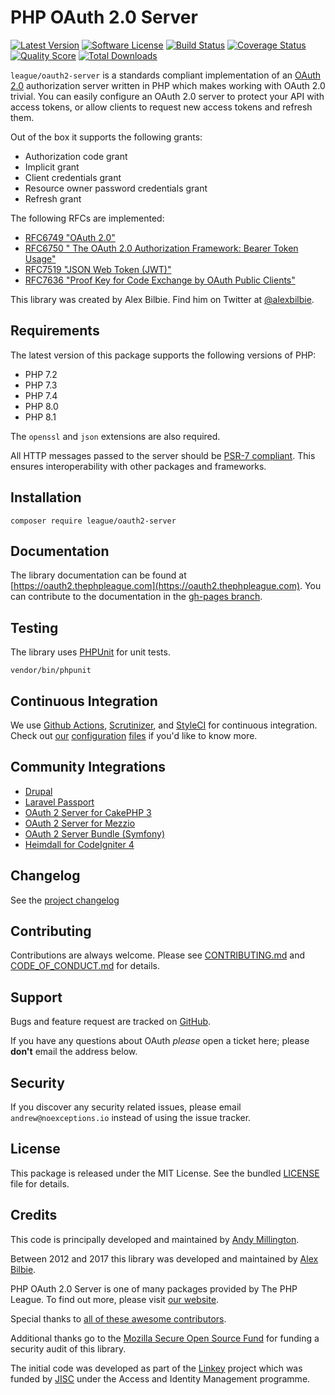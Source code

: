 # PHP OAuth 2.0 Server

[![Latest Version](http://img.shields.io/packagist/v/league/oauth2-server.svg?style=flat-square)](https://github.com/thephpleague/oauth2-server/releases)
[![Software License](https://img.shields.io/badge/license-MIT-brightgreen.svg?style=flat-square)](LICENSE.md)
[![Build Status](https://github.com/thephpleague/oauth2-server/workflows/tests/badge.svg)](https://github.com/thephpleague/oauth2-server/actions)
[![Coverage Status](https://img.shields.io/scrutinizer/coverage/g/thephpleague/oauth2-server.svg?style=flat-square)](https://scrutinizer-ci.com/g/thephpleague/oauth2-server/code-structure)
[![Quality Score](https://img.shields.io/scrutinizer/g/thephpleague/oauth2-server.svg?style=flat-square)](https://scrutinizer-ci.com/g/thephpleague/oauth2-server)
[![Total Downloads](https://img.shields.io/packagist/dt/league/oauth2-server.svg?style=flat-square)](https://packagist.org/packages/league/oauth2-server)

`league/oauth2-server` is a standards compliant implementation of an [OAuth 2.0](https://tools.ietf.org/html/rfc6749) authorization server written in PHP which makes working with OAuth 2.0 trivial. You can easily configure an OAuth 2.0 server to protect your API with access tokens, or allow clients to request new access tokens and refresh them.

Out of the box it supports the following grants:

* Authorization code grant
* Implicit grant
* Client credentials grant
* Resource owner password credentials grant
* Refresh grant

The following RFCs are implemented:

* [RFC6749 "OAuth 2.0"](https://tools.ietf.org/html/rfc6749)
* [RFC6750 " The OAuth 2.0 Authorization Framework: Bearer Token Usage"](https://tools.ietf.org/html/rfc6750)
* [RFC7519 "JSON Web Token (JWT)"](https://tools.ietf.org/html/rfc7519)
* [RFC7636 "Proof Key for Code Exchange by OAuth Public Clients"](https://tools.ietf.org/html/rfc7636)

This library was created by Alex Bilbie. Find him on Twitter at [@alexbilbie](https://twitter.com/alexbilbie).

## Requirements

The latest version of this package supports the following versions of PHP:

* PHP 7.2
* PHP 7.3
* PHP 7.4
* PHP 8.0
* PHP 8.1

The `openssl` and `json` extensions are also required.

All HTTP messages passed to the server should be [PSR-7 compliant](https://www.php-fig.org/psr/psr-7/). This ensures interoperability with other packages and frameworks.

## Installation

```
composer require league/oauth2-server
```

## Documentation

The library documentation can be found at [https://oauth2.thephpleague.com](https://oauth2.thephpleague.com).
You can contribute to the documentation in the [gh-pages branch](https://github.com/thephpleague/oauth2-server/tree/gh-pages/).

## Testing

The library uses [PHPUnit](https://phpunit.de/) for unit tests.

```
vendor/bin/phpunit
```

## Continuous Integration

We use [Github Actions](https://github.com/features/actions), [Scrutinizer](https://scrutinizer-ci.com/), and [StyleCI](https://styleci.io/) for continuous integration. Check out [our](https://github.com/thephpleague/oauth2-server/blob/master/.github/workflows/tests.yml) [configuration](https://github.com/thephpleague/oauth2-server/blob/master/.scrutinizer.yml) [files](https://github.com/thephpleague/oauth2-server/blob/master/.styleci.yml) if you'd like to know more.

## Community Integrations

* [Drupal](https://www.drupal.org/project/simple_oauth)
* [Laravel Passport](https://github.com/laravel/passport)
* [OAuth 2 Server for CakePHP 3](https://github.com/uafrica/oauth-server)
* [OAuth 2 Server for Mezzio](https://github.com/mezzio/mezzio-authentication-oauth2)
* [OAuth 2 Server Bundle (Symfony)](https://github.com/thephpleague/oauth2-server-bundle)
* [Heimdall for CodeIgniter 4](https://github.com/ezralazuardy/heimdall)

## Changelog

See the [project changelog](https://github.com/thephpleague/oauth2-server/blob/master/CHANGELOG.md)

## Contributing

Contributions are always welcome. Please see [CONTRIBUTING.md](https://github.com/thephpleague/oauth2-server/blob/master/CONTRIBUTING.md) and [CODE_OF_CONDUCT.md](https://github.com/thephpleague/oauth2-server/blob/master/CODE_OF_CONDUCT.md) for details.

## Support

Bugs and feature request are tracked on [GitHub](https://github.com/thephpleague/oauth2-server/issues).

If you have any questions about OAuth _please_ open a ticket here; please **don't** email the address below.

## Security

If you discover any security related issues, please email `andrew@noexceptions.io` instead of using the issue tracker.

## License

This package is released under the MIT License. See the bundled [LICENSE](https://github.com/thephpleague/oauth2-server/blob/master/LICENSE) file for details.

## Credits

This code is principally developed and maintained by [Andy Millington](https://twitter.com/Sephster).

Between 2012 and 2017 this library was developed and maintained by [Alex Bilbie](https://alexbilbie.com/).

PHP OAuth 2.0 Server is one of many packages provided by The PHP League. To find out more, please visit [our website](https://thephpleague.com).

Special thanks to [all of these awesome contributors](https://github.com/thephpleague/oauth2-server/contributors).

Additional thanks go to the [Mozilla Secure Open Source Fund](https://wiki.mozilla.org/MOSS/Secure_Open_Source) for funding a security audit of this library.

The initial code was developed as part of the [Linkey](http://linkey.blogs.lincoln.ac.uk) project which was funded by [JISC](http://jisc.ac.uk) under the Access and Identity Management programme.
